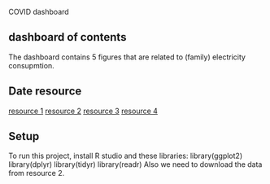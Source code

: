 COVID dashboard 
## dashboard of contents
The dashboard contains 5 figures that are related to (family) electricity consupmtion.

## Date resource
[resource 1](www.covid19data.com.au)
[resource 2](https://covid19.who.int/)
[resource 3](https://www.statista.com/statistics/1104128/australia-increase-in-online-grocery-purchases-covid-19-outbreak/)
[resource 4](https://tradingeconomics.com/australia/employment-rate#:~:text=Employment%20Rate%20in%20Australia%20averaged,percent%20in%20April%20of%201983.)
	
	
## Setup 
To run this project, install R studio and these libraries:
library(ggplot2)
library(dplyr)
library(tidyr)
library(readr)
Also we need to download the data from resource 2. 